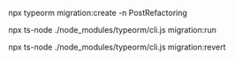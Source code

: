 npx typeorm migration:create -n PostRefactoring

npx ts-node ./node_modules/typeorm/cli.js migration:run

npx ts-node ./node_modules/typeorm/cli.js migration:revert